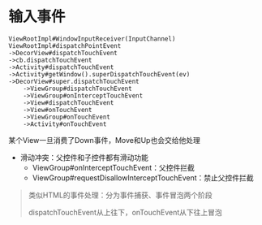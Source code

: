 # 输入事件

```shell
ViewRootImpl#WindowInputReceiver(InputChannel)
ViewRootImpl#dispatchPointEvent
->DecorView#dispatchTouchEvent
->cb.dispatchTouchEvent
->Activity#dispatchTouchEvent
->Activity#getWindow().superDispatchTouchEvent(ev)
->DecorView#super.dispatchTouchEvent
    ->ViewGroup#dispatchTouchEvent
    ->ViewGroup#onInterceptTouchEvent
    ->View#dispatchTouchEvent
    ->View#onTouchEvent
    ->ViewGroup#onTouchEvent
    ->Activity#onTouchEvent
```

某个View一旦消费了Down事件，Move和Up也会交给他处理

* 滑动冲突：父控件和子控件都有滑动功能
  * ViewGroup#onInterceptTouchEvent：父控件拦截
  * ViewGroup#requestDisallowInterceptTouchEvent：禁止父控件拦截




> 类似HTML的事件处理：分为事件捕获、事件冒泡两个阶段
>
> dispatchTouchEvent从上往下，onTouchEvent从下往上冒泡

